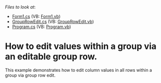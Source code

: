 <!-- default file list -->
*Files to look at*:

* [Form1.cs](./CS/EditableGroupRow/Form1.cs) (VB: [Form1.vb](./VB/EditableGroupRow/Form1.vb))
* [GroupRowEdit.cs](./CS/EditableGroupRow/GroupRowEdit.cs) (VB: [GroupRowEdit.vb](./VB/EditableGroupRow/GroupRowEdit.vb))
* [Program.cs](./CS/EditableGroupRow/Program.cs) (VB: [Program.vb](./VB/EditableGroupRow/Program.vb))
<!-- default file list end -->
# How to edit values within a group via an editable group row.


<p>This example demonstrates how to edit column values in all rows within a group via group row edit.</p>

<br/>


